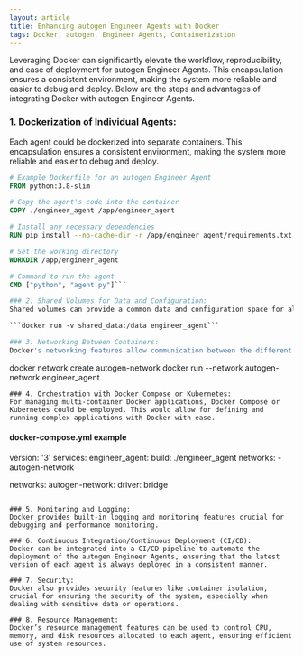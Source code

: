 ```yaml
---
layout: article
title: Enhancing autogen Engineer Agents with Docker
tags: Docker, autogen, Engineer Agents, Containerization
---
```


Leveraging Docker can significantly elevate the workflow, reproducibility, and ease of deployment for autogen Engineer Agents. This encapsulation ensures a consistent environment, making the system more reliable and easier to debug and deploy. Below are the steps and advantages of integrating Docker with autogen Engineer Agents.

<!--more-->

### 1. **Dockerization of Individual Agents:**

Each agent could be dockerized into separate containers. This encapsulation ensures a consistent environment, making the system more reliable and easier to debug and deploy.

```dockerfile
# Example Dockerfile for an autogen Engineer Agent
FROM python:3.8-slim

# Copy the agent's code into the container
COPY ./engineer_agent /app/engineer_agent

# Install any necessary dependencies
RUN pip install --no-cache-dir -r /app/engineer_agent/requirements.txt

# Set the working directory
WORKDIR /app/engineer_agent

# Command to run the agent
CMD ["python", "agent.py"]```

### 2. Shared Volumes for Data and Configuration:
Shared volumes can provide a common data and configuration space for all agents, facilitating the sharing of data, configuration files, and other resources among the agents.

```docker run -v shared_data:/data engineer_agent```

### 3. Networking Between Containers:
Docker's networking features allow communication between the different agent containers. A custom Docker network can be created to facilitate this interaction.
```
docker network create autogen-network
docker run --network autogen-network engineer_agent
```
### 4. Orchestration with Docker Compose or Kubernetes:
For managing multi-container Docker applications, Docker Compose or Kubernetes could be employed. This would allow for defining and running complex applications with Docker with ease.

```
#### docker-compose.yml example
version: '3'
services:
  engineer_agent:
    build: ./engineer_agent
    networks:
      - autogen-network

networks:
  autogen-network:
    driver: bridge
```

### 5. Monitoring and Logging:
Docker provides built-in logging and monitoring features crucial for debugging and performance monitoring.

### 6. Continuous Integration/Continuous Deployment (CI/CD):
Docker can be integrated into a CI/CD pipeline to automate the deployment of the autogen Engineer Agents, ensuring that the latest version of each agent is always deployed in a consistent manner.

### 7. Security:
Docker also provides security features like container isolation, crucial for ensuring the security of the system, especially when dealing with sensitive data or operations.

### 8. Resource Management:
Docker’s resource management features can be used to control CPU, memory, and disk resources allocated to each agent, ensuring efficient use of system resources.